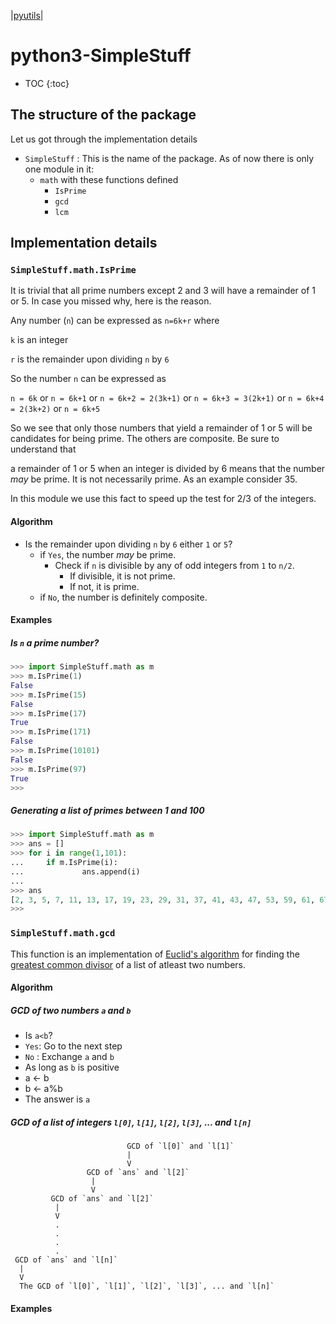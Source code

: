 \|[pyutils](https://subimal.github.io/pyutils/#pyutils)\|

# python3-SimpleStuff

* TOC
{:toc}

## The structure of the package

Let us got through the implementation details
* `SimpleStuff` : This is the name of the package. As of now there is only one module in it:
  * ``math`` with these functions defined
    * ``IsPrime``
    * ``gcd``
    * ``lcm``

## Implementation details

### ``SimpleStuff.math.IsPrime``
It is trivial that all prime numbers except 2 and 3 will have a remainder of 1 or 5. In case you missed why, here is the reason.

Any number (`n`) can be expressed as `n=6k+r` where 

`k` is an integer

`r` is the remainder upon dividing `n` by `6`

So the number `n` can be expressed as

`n = 6k` or `n = 6k+1` or `n = 6k+2 = 2(3k+1)` or `n = 6k+3 = 3(2k+1)` or `n = 6k+4 = 2(3k+2)` or `n = 6k+5`

So we see that only those numbers that yield a remainder of 1 or 5 will be candidates for being prime. The others are composite. Be sure to understand that 

a remainder of 1 or 5 when an integer is divided by 6 means that the number *may* be prime. It is not necessarily prime. As an example consider 35.


In this module we use this fact to speed up the test for 2/3 of the integers.

#### Algorithm
* Is the remainder upon dividing `n` by `6` either `1` or `5`?
  * if `Yes`, the number *may* be prime.
    * Check if `n` is divisible by any of odd integers from `1` to `n/2`.
      * If divisible, it is not prime.
      * If not, it is prime.
  * if `No`, the number is definitely composite.


#### Examples

##### Is `n` a prime number?

```python
>>> import SimpleStuff.math as m
>>> m.IsPrime(1)
False
>>> m.IsPrime(15)
False
>>> m.IsPrime(17)
True
>>> m.IsPrime(171)
False
>>> m.IsPrime(10101)
False
>>> m.IsPrime(97)
True
>>>
```

##### Generating a list of primes between 1 and 100

```python
>>> import SimpleStuff.math as m
>>> ans = []
>>> for i in range(1,101):
...     if m.IsPrime(i):
...             ans.append(i)
... 
>>> ans
[2, 3, 5, 7, 11, 13, 17, 19, 23, 29, 31, 37, 41, 43, 47, 53, 59, 61, 67, 71, 73, 79, 83, 89, 97]
>>>
```

### ``SimpleStuff.math.gcd``
This function is an implementation of [Euclid's algorithm](https://en.wikipedia.org/wiki/Greatest_common_divisor#Euclid's_algorithm) for finding the [greatest common divisor](https://en.wikipedia.org/wiki/Greatest_common_divisor) of a list of atleast two numbers.

#### Algorithm
##### GCD of two numbers `a` and `b` 

* Is `a<b`?
 * `Yes`: Go to the next step 
 * `No` : Exchange `a` and `b`
* As long as `b` is positive 
 * a <- b
 * b <- a%b
* The answer is `a`

##### GCD of a list of integers `l[0]`, `l[1]`, `l[2]`, `l[3]`, ... and `l[n]`

```
                          GCD of `l[0]` and `l[1]`
                          |
                          V
                 GCD of `ans` and `l[2]`
                  |
                  V
         GCD of `ans` and `l[2]`
          |
          V
          .
          .
          .
          .
 GCD of `ans` and `l[n]`
  |
  V
  The GCD of `l[0]`, `l[1]`, `l[2]`, `l[3]`, ... and `l[n]`
```

#### Examples
